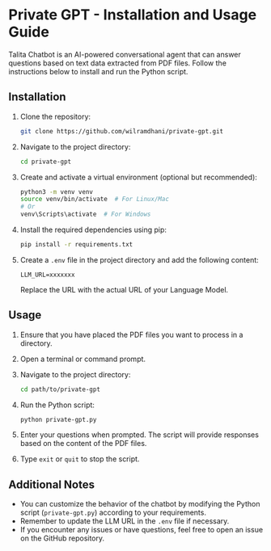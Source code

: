 # Private GPT - Installation and Usage Guide

Talita Chatbot is an AI-powered conversational agent that can answer questions based on text data extracted from PDF files. Follow the instructions below to install and run the Python script.

## Installation

1. Clone the repository:

   ```bash
   git clone https://github.com/wilramdhani/private-gpt.git
   ```

2. Navigate to the project directory:

   ```bash
   cd private-gpt
   ```

3. Create and activate a virtual environment (optional but recommended):

   ```bash
   python3 -m venv venv
   source venv/bin/activate  # For Linux/Mac
   # Or
   venv\Scripts\activate  # For Windows
   ```

4. Install the required dependencies using pip:

   ```bash
   pip install -r requirements.txt
   ```

5. Create a `.env` file in the project directory and add the following content:

   ```plaintext
   LLM_URL=xxxxxxx
   ```

   Replace the URL with the actual URL of your Language Model.

## Usage

1. Ensure that you have placed the PDF files you want to process in a directory.
2. Open a terminal or command prompt.

3. Navigate to the project directory:

   ```bash
   cd path/to/private-gpt
   ```

4. Run the Python script:

   ```bash
   python private-gpt.py
   ```

5. Enter your questions when prompted. The script will provide responses based on the content of the PDF files.

6. Type `exit` or `quit` to stop the script.

## Additional Notes

- You can customize the behavior of the chatbot by modifying the Python script (`private-gpt.py`) according to your requirements.
- Remember to update the LLM URL in the `.env` file if necessary.
- If you encounter any issues or have questions, feel free to open an issue on the GitHub repository.
